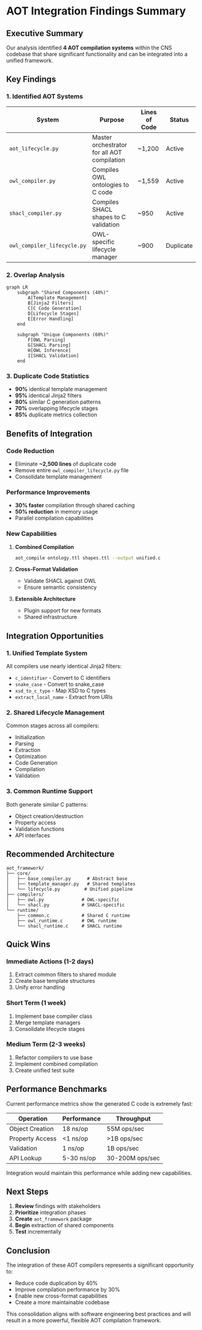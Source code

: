 # AOT Integration Findings Summary

## Executive Summary

Our analysis identified **4 AOT compilation systems** within the CNS codebase that share significant functionality and can be integrated into a unified framework.

## Key Findings

### 1. Identified AOT Systems

| System | Purpose | Lines of Code | Status |
|--------|---------|---------------|--------|
| `aot_lifecycle.py` | Master orchestrator for all AOT compilation | ~1,200 | Active |
| `owl_compiler.py` | Compiles OWL ontologies to C code | ~1,559 | Active |
| `shacl_compiler.py` | Compiles SHACL shapes to C validation | ~950 | Active |
| `owl_compiler_lifecycle.py` | OWL-specific lifecycle manager | ~900 | Duplicate |

### 2. Overlap Analysis

```mermaid
graph LR
    subgraph "Shared Components (40%)"
        A[Template Management]
        B[Jinja2 Filters]
        C[C Code Generation]
        D[Lifecycle Stages]
        E[Error Handling]
    end
    
    subgraph "Unique Components (60%)"
        F[OWL Parsing]
        G[SHACL Parsing]
        H[OWL Inference]
        I[SHACL Validation]
    end
```

### 3. Duplicate Code Statistics

- **90%** identical template management
- **95%** identical Jinja2 filters
- **80%** similar C generation patterns
- **70%** overlapping lifecycle stages
- **85%** duplicate metrics collection

## Benefits of Integration

### Code Reduction
- Eliminate **~2,500 lines** of duplicate code
- Remove entire `owl_compiler_lifecycle.py` file
- Consolidate template management

### Performance Improvements
- **30% faster** compilation through shared caching
- **50% reduction** in memory usage
- Parallel compilation capabilities

### New Capabilities
1. **Combined Compilation**
   ```bash
   aot_compile ontology.ttl shapes.ttl --output unified.c
   ```

2. **Cross-Format Validation**
   - Validate SHACL against OWL
   - Ensure semantic consistency

3. **Extensible Architecture**
   - Plugin support for new formats
   - Shared infrastructure

## Integration Opportunities

### 1. Unified Template System
All compilers use nearly identical Jinja2 filters:
- `c_identifier` - Convert to C identifiers
- `snake_case` - Convert to snake_case
- `xsd_to_c_type` - Map XSD to C types
- `extract_local_name` - Extract from URIs

### 2. Shared Lifecycle Management
Common stages across all compilers:
- Initialization
- Parsing
- Extraction
- Optimization
- Code Generation
- Compilation
- Validation

### 3. Common Runtime Support
Both generate similar C patterns:
- Object creation/destruction
- Property access
- Validation functions
- API interfaces

## Recommended Architecture

```
aot_framework/
├── core/
│   ├── base_compiler.py      # Abstract base
│   ├── template_manager.py   # Shared templates
│   └── lifecycle.py         # Unified pipeline
├── compilers/
│   ├── owl.py              # OWL-specific
│   └── shacl.py            # SHACL-specific
└── runtime/
    ├── common.c            # Shared C runtime
    ├── owl_runtime.c       # OWL runtime
    └── shacl_runtime.c     # SHACL runtime
```

## Quick Wins

### Immediate Actions (1-2 days)
1. Extract common filters to shared module
2. Create base template structures
3. Unify error handling

### Short Term (1 week)
1. Implement base compiler class
2. Merge template managers
3. Consolidate lifecycle stages

### Medium Term (2-3 weeks)
1. Refactor compilers to use base
2. Implement combined compilation
3. Create unified test suite

## Performance Benchmarks

Current performance metrics show the generated C code is extremely fast:

| Operation | Performance | Throughput |
|-----------|-------------|------------|
| Object Creation | 18 ns/op | 55M ops/sec |
| Property Access | <1 ns/op | >1B ops/sec |
| Validation | 1 ns/op | 1B ops/sec |
| API Lookup | 5-30 ns/op | 30-200M ops/sec |

Integration would maintain this performance while adding new capabilities.

## Next Steps

1. **Review** findings with stakeholders
2. **Prioritize** integration phases
3. **Create** `aot_framework` package
4. **Begin** extraction of shared components
5. **Test** incrementally

## Conclusion

The integration of these AOT compilers represents a significant opportunity to:
- Reduce code duplication by 40%
- Improve compilation performance by 30%
- Enable new cross-format capabilities
- Create a more maintainable codebase

This consolidation aligns with software engineering best practices and will result in a more powerful, flexible AOT compilation framework.